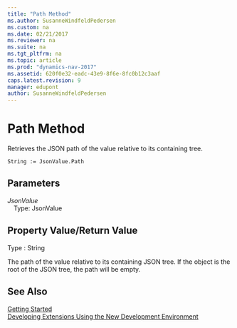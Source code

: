 ```yaml
---
title: "Path Method"
ms.author: SusanneWindfeldPedersen
ms.custom: na
ms.date: 02/21/2017
ms.reviewer: na
ms.suite: na
ms.tgt_pltfrm: na
ms.topic: article
ms.prod: "dynamics-nav-2017"
ms.assetid: 620f0e32-eadc-43e9-8f6e-8fc0b12c3aaf
caps.latest.revision: 9
manager: edupont
author: SusanneWindfeldPedersen
---
```


# Path Method

Retrieves the JSON path of the value relative to its containing tree.

```
String := JsonValue.Path
```

## Parameters
*JsonValue*  
&emsp;Type: JsonValue

## Property Value/Return Value
Type : String

The path of the value relative to its containing JSON tree.
If the object is the root of the JSON tree, the path will be empty.

## See Also
[Getting Started](newdev-get-started.md)  
[Developing Extensions Using the New Development Environment](newdev-dev-overview.md)

